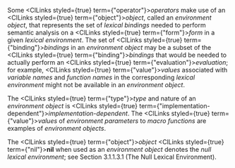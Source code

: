  



Some <ClLinks styled={true} term={"operator"}><i>operators</i></ClLinks> make use of an <ClLinks styled={true} term={"object"}><i>object</i></ClLinks>, called an *environment object*, that represents the set of *lexical bindings* needed to perform semantic analysis on a <ClLinks styled={true} term={"form"}><i>form</i></ClLinks> in a given *lexical environment*. The set of <ClLinks styled={true} term={"binding"}><i>bindings</i></ClLinks> in an *environment object* may be a subset of the <ClLinks styled={true} term={"binding"}><i>bindings</i></ClLinks> that would be needed to actually perform an <ClLinks styled={true} term={"evaluation"}><i>evaluation</i></ClLinks>; for example, <ClLinks styled={true} term={"value"}><i>values</i></ClLinks> associated with *variable names* and *function names* in the corresponding *lexical environment* might not be available in an *environment object*. 



The <ClLinks styled={true} term={"type"}><i>type</i></ClLinks> and nature of an *environment object* is <ClLinks styled={true} term={"implementation-dependent"}><i>implementation-dependent</i></ClLinks>. The <ClLinks styled={true} term={"value"}><i>values</i></ClLinks> of *environment parameters* to *macro functions* are examples of *environment objects*. 



The <ClLinks styled={true} term={"object"}><i>object</i></ClLinks> <ClLinks styled={true} term={"nil"}><b>nil</b></ClLinks> when used as an *environment object* denotes the *null lexical environment*; see Section 3.1.1.3.1 (The Null Lexical Environment). 



